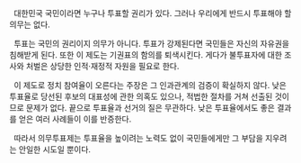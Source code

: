 &nbsp;&nbsp;대한민국 국민이라면 누구나 투표할 권리가 있다. 그러나 우리에게 반드시 투표해야 할 의무는 없다.

&nbsp;&nbsp;투표는 국민의 권리이지 의무가 아니다. 투표가 강제된다면 국민들은 자신의 자유권을 침해받게 된다. 또한 이 제도는 기권표의 함의를 퇴색시킨다. 게다가 불투표자에 대한 조사와 처벌은 상당한 인적·재정적 자원을 필요로 한다.

&nbsp;&nbsp;이 제도로 정치 참여율이 오른다는 주장은 그 인과관계의 검증이 확실하지 않다. 낮은 투표율로 당선된 후보의 대표성에 관한 의혹도 있으나, 적법한 절차를 거쳐 선출된 것이므로 문제가 없다. 끝으로 투표율과 선거의 질은 무관하다. 낮은 투표율에서도 좋은 결과를 얻은 여러 사례들이 이를 반증한다.

&nbsp;&nbsp;따라서 의무투표제는 투표율을 높이려는 노력도 없이 국민들에게만 그 부담을 지우려는 안일한 시도일 뿐이다.
